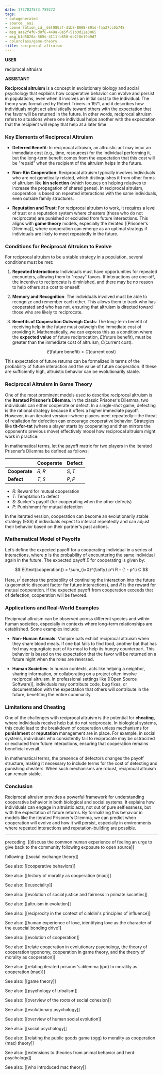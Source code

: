 ```yaml
---
date: 1727037573.789272
tags:
- autogenerated
- source__oai
- conversation_id__66f0803f-d1b8-8008-891d-faa37cc0b748
- msg_aaa2f4f0-d8f8-449a-8e5f-51b3d12e3065
- msg_b1d5820a-865d-4111-b850-db2f8e19b9d7
- colorclass/game-theory
title: reciprocal altruism
---
```


**USER**

reciprocal altruism


**ASSISTANT**

**Reciprocal altruism** is a concept in evolutionary biology and social psychology that explains how cooperative behavior can evolve and persist in populations, even when it involves an initial cost to the individual. The theory was formalized by Robert Trivers in 1971, and it describes how individuals might act altruistically toward others with the expectation that the favor will be returned in the future. In other words, reciprocal altruism refers to situations where one individual helps another with the expectation that the recipient will repay that help at a later time.

### Key Elements of Reciprocal Altruism

- **Deferred Benefit**: In reciprocal altruism, an altruistic act may incur an immediate cost (e.g., time, resources) for the individual performing it, but the long-term benefit comes from the expectation that this cost will be "repaid" when the recipient of the altruism helps in the future.
  
- **Non-Kin Cooperation**: Reciprocal altruism typically involves individuals who are not genetically related, which distinguishes it from other forms of altruism like **kin selection** (which focuses on helping relatives to increase the propagation of shared genes). In reciprocal altruism, cooperation is based on repeated interactions with the same individuals, even outside family structures.

- **Reputation and Trust**: For reciprocal altruism to work, it requires a level of trust or a reputation system where cheaters (those who do not reciprocate) are punished or excluded from future interactions. This aligns with **game theory** models, especially the iterated [[Prisoner's Dilemma]], where cooperation can emerge as an optimal strategy if individuals are likely to meet repeatedly in the future.

### Conditions for Reciprocal Altruism to Evolve

For reciprocal altruism to be a stable strategy in a population, several conditions must be met:

1. **Repeated Interactions**: Individuals must have opportunities for repeated encounters, allowing them to "repay" favors. If interactions are one-off, the incentive to reciprocate is diminished, and there may be no reason to help others at a cost to oneself.

2. **Memory and Recognition**: The individuals involved must be able to recognize and remember each other. This allows them to track who has cooperated and who has not, ensuring that altruism is directed toward those who are likely to reciprocate.

3. **Benefits of Cooperation Outweigh Costs**: The long-term benefit of receiving help in the future must outweigh the immediate cost of providing it. Mathematically, we can express this as a condition where the **expected value** of future reciprocation, $E(\text{future benefit})$, must be greater than the immediate cost of altruism, $C(\text{current cost})$.

$$
E(\text{future benefit}) > C(\text{current cost})
$$

This expectation of future returns can be formalized in terms of the probability of future interaction and the value of future cooperation. If these are sufficiently high, altruistic behavior can be evolutionarily stable.

### Reciprocal Altruism in Game Theory

One of the most prominent models used to describe reciprocal altruism is the **Iterated Prisoner’s Dilemma**. In the classic Prisoner's Dilemma, two individuals can either cooperate or defect. In a single-shot game, defecting is the rational strategy because it offers a higher immediate payoff. However, in an iterated version—where players meet repeatedly—the threat of retaliation for defection can encourage cooperative behavior. Strategies like **tit-for-tat** (where a player starts by cooperating and then mirrors the opponent’s previous move) effectively model how reciprocal altruism might work in practice.

In mathematical terms, let the payoff matrix for two players in the iterated Prisoner’s Dilemma be defined as follows:

|             | Cooperate | Defect   |
|-------------|-----------|----------|
| **Cooperate** | $R, R$     | $S, T$   |
| **Defect**    | $T, S$     | $P, P$   |

- $R$: Reward for mutual cooperation
- $T$: Temptation to defect
- $S$: Sucker's payoff (for cooperating when the other defects)
- $P$: Punishment for mutual defection

In the iterated version, cooperation can become an evolutionarily stable strategy (ESS) if individuals expect to interact repeatedly and can adjust their behavior based on their partner's past actions.

### Mathematical Model of Payoffs

Let’s define the expected payoff for a cooperating individual in a series of interactions, where $p$ is the probability of encountering the same individual again in the future. The expected payoff $E$ for cooperating is given by:

$$
E(\text{cooperation}) = \sum_{i=0}^{\infty} p^i R - (1 - p^i) C
$$

Here, $p^i$ denotes the probability of continuing the interaction into the future (a geometric discount factor for future interactions), and $R$ is the reward for mutual cooperation. If the expected payoff from cooperation exceeds that of defection, cooperation will be favored.

### Applications and Real-World Examples

Reciprocal altruism can be observed across different species and within human societies, especially in contexts where long-term relationships are established. Some examples include:

- **Non-Human Animals**: Vampire bats exhibit reciprocal altruism when they share blood meals. If one bat fails to find food, another bat that has fed may regurgitate part of its meal to help its hungry counterpart. This behavior is based on the expectation that the favor will be returned on a future night when the roles are reversed.

- **Human Societies**: In human contexts, acts like helping a neighbor, sharing information, or collaborating on a project often involve reciprocal altruism. In professional settings like [[Open Source Software]], individuals may contribute code, bug fixes, or documentation with the expectation that others will contribute in the future, benefiting the entire community.

### Limitations and Cheating

One of the challenges with reciprocal altruism is the potential for **cheating**, where individuals receive help but do not reciprocate. In biological systems, this could lead to the breakdown of cooperation unless mechanisms for **punishment** or **reputation** management are in place. For example, in social systems, individuals who consistently fail to reciprocate may be ostracized or excluded from future interactions, ensuring that cooperation remains beneficial overall.

In mathematical terms, the presence of defectors changes the payoff structure, making it necessary to include terms for the cost of detecting and punishing cheaters. When such mechanisms are robust, reciprocal altruism can remain stable.

### Conclusion

Reciprocal altruism provides a powerful framework for understanding cooperative behavior in both biological and social systems. It explains how individuals can engage in altruistic acts, not out of pure selflessness, but with the expectation of future returns. By formalizing this behavior in models like the iterated Prisoner's Dilemma, we can predict when cooperation will evolve and how it will persist, especially in environments where repeated interactions and reputation-building are possible.


---

preceding: [[discuss the common human experience of feeling an urge to give back to the community following exposure to open source]]  


following: [[social exchange theory]]

See also: [[cooperative behaviors]]


See also: [[history of morality as cooperation (mac)]]


See also: [[eusociality]]


See also: [[evolution of social justice and fairness in primate societies]]


See also: [[altruism in evolution]]


See also: [[reciprocity in the context of cialdini's principles of influence]]


See also: [[human experience of love, identifying love as the character of the eusocial bonding drive]]


See also: [[evolution of cooperation]]


See also: [[relate cooperation in evolutionary psychology, the theory of cooperation typonomy, cooperation in game theory, and the theory of morality as cooperation]]


See also: [[relating iterated prisoner's dilemma (ipd) to morality as cooperation (mac)]]


See also: [[game theory]]


See also: [[psychology of tribalism]]


See also: [[overview of the roots of social cohesion]]


See also: [[evolutionary psychology]]


See also: [[overview of human social evolution]]


See also: [[social psychology]]


See also: [[relating the public goods game (pgg) to morality as cooperation (mac) theory]]


See also: [[extensions to theories from animal behavior and herd psychology]]


See also: [[who introduced mac theory]]
